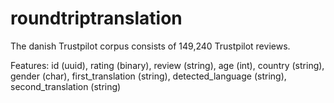 # roundtriptranslation
The danish Trustpilot corpus consists of 149,240 Trustpilot reviews.

Features:
id (uuid),
rating (binary),
review (string),
age (int),
country (string),
gender (char),
first_translation (string),
detected_language (string),
second_translation (string)
